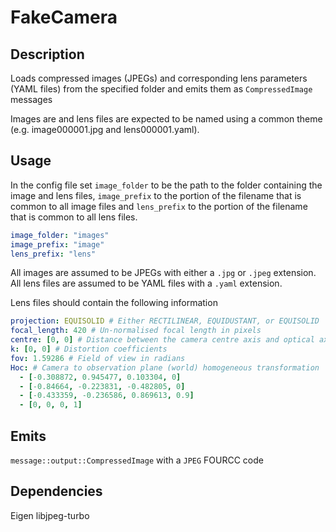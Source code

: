 # FakeCamera

## Description

Loads compressed images (JPEGs) and corresponding lens parameters (YAML files) from the specified folder and emits them as `CompressedImage` messages

Images are and lens files are expected to be named using a common theme (e.g. image000001.jpg and lens000001.yaml).

## Usage

In the config file set `image_folder` to be the path to the folder containing the image and lens files, `image_prefix` to the portion of the filename that is common to all image files and `lens_prefix` to the portion of the filename that is common to all lens files.

```yaml
image_folder: "images"
image_prefix: "image"
lens_prefix: "lens"
```

All images are assumed to be JPEGs with either a `.jpg` or `.jpeg` extension. All lens files are assumed to be YAML files with a `.yaml` extension.

Lens files should contain the following information

```yaml
projection: EQUISOLID # Either RECTILINEAR, EQUIDUSTANT, or EQUISOLID
focal_length: 420 # Un-normalised focal length in pixels
centre: [0, 0] # Distance between the camera centre axis and optical axis in pixels (measured from the centre of the image)
k: [0, 0] # Distortion coefficients
fov: 1.59286 # Field of view in radians
Hoc: # Camera to observation plane (world) homogeneous transformation
  - [-0.308872, 0.945477, 0.103304, 0]
  - [-0.84664, -0.223831, -0.482805, 0]
  - [-0.433359, -0.236586, 0.869613, 0.9]
  - [0, 0, 0, 1]
```

## Emits

`message::output::CompressedImage` with a `JPEG` FOURCC code

## Dependencies

Eigen
libjpeg-turbo
